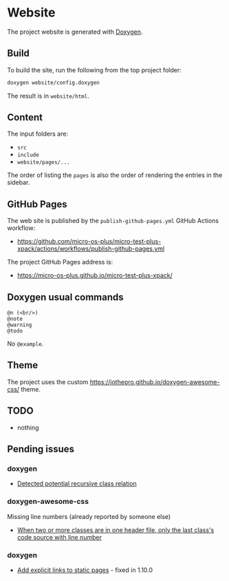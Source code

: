 # Website

The project website is generated with [Doxygen](https://www.doxygen.nl).

## Build

To build the site, run the following from the top project folder:

```sh
doxygen website/config.doxygen
```

The result is in `website/html`.

## Content

The input folders are:

- `src`
- `include`
- `website/pages/...`

The order of listing the `pages` is also the order of rendering the
entries in the sidebar.

## GitHub Pages

The web site is published by the `publish-github-pages.yml` GitHub Actions workflow:

- <https://github.com/micro-os-plus/micro-test-plus-xpack/actions/workflows/publish-github-pages.yml>

The project GitHub Pages address is:

- <https://micro-os-plus.github.io/micro-test-plus-xpack/>

## Doxygen usual commands

```
@n (<br/>)
@note
@warning
@todo
```

No `@example`.

## Theme

The project uses the custom <https://jothepro.github.io/doxygen-awesome-css/> theme.

## TODO

- nothing

## Pending issues

### doxygen

- [Detected potential recursive class relation](https://github.com/doxygen/doxygen/issues/9915)

### doxygen-awesome-css

Missing line numbers (already reported by someone else)

- [When two or more classes are in one header file, only the last class's code source with line number](https://github.com/jothepro/doxygen-awesome-css/issues/128)

### doxygen

- [Add explicit links to static pages](https://github.com/doxygen/doxygen/issues/10447) - fixed in 1.10.0

